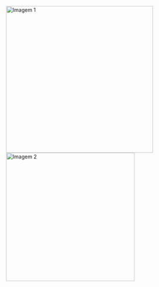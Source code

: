 <!DOCTYPE html>
<html lang="en">
<head>
    <meta charset="UTF-8">
    <meta name="viewport" content="width=device-width, initial-scale=1.0">
</head>
<body>
    <div class="header-container">
        <img src="https://raw.githubusercontent.com/ayogun/42-project-badges/main/covers/cover-get_next_line-bonus.png" width="400" alt="Imagem 1"/>
        <img src="https://media2.giphy.com/media/v1.Y2lkPTc5MGI3NjExcXpnOHI0eWFvcGhmbGZ1NjE2cDgxZjFlbmpqcjJjY2M4OGljYXg2aiZlcD12MV9pbnRlcm5hbF9naWZfYnlfaWQmY3Q9Zw/26ybvVFP7Fnp7F1Mk/giphy.webp" width="350" alt="Imagem 2"/>
    </div>
</body>
</html>
